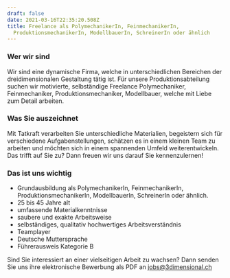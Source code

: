 ```yaml
---
draft: false
date: 2021-03-16T22:35:20.508Z
title: Freelance als PolymechanikerIn, FeinmechanikerIn,
  ProduktionsmechanikerIn, ModellbauerIn, SchreinerIn oder ähnlich
---
```

### Wer wir sind

Wir sind eine dynamische Firma, welche in unterschiedlichen Bereichen der dreidimensionalen Gestaltung tätig ist. Für unsere Produktionsabteilung suchen wir motivierte, selbständige Freelance Polymechaniker, Feinmechaniker, Produktionsmechaniker, Modellbauer, welche mit Liebe zum Detail arbeiten.

### Was Sie auszeichnet

Mit Tatkraft verarbeiten Sie unterschiedliche Materialien, begeistern sich für verschiedene Aufgabenstellungen, schätzen es in einem kleinen Team zu arbeiten und möchten sich in einem spannenden Umfeld weiterentwickeln. Das trifft auf Sie zu? Dann freuen wir uns darauf Sie kennenzulernen!

### Das ist uns wichtig

* Grundausbildung als PolymechanikerIn, FeinmechanikerIn, ProduktionsmechanikerIn, ModellbauerIn, SchreinerIn oder ähnlich.
* 25 bis 45 Jahre alt
* umfassende Materialkenntnisse
* saubere und exakte Arbeitsweise
* selbständiges, qualitativ hochwertiges Arbeitsverständnis
* Teamplayer
* Deutsche Muttersprache
* Führerausweis Kategorie B

Sind Sie interessiert an einer vielseitigen Arbeit zu wachsen? Dann senden Sie uns ihre elektronische Bewerbung als PDF an [jobs@3dimensional.ch](mailto:jobs@3dimensional.ch)